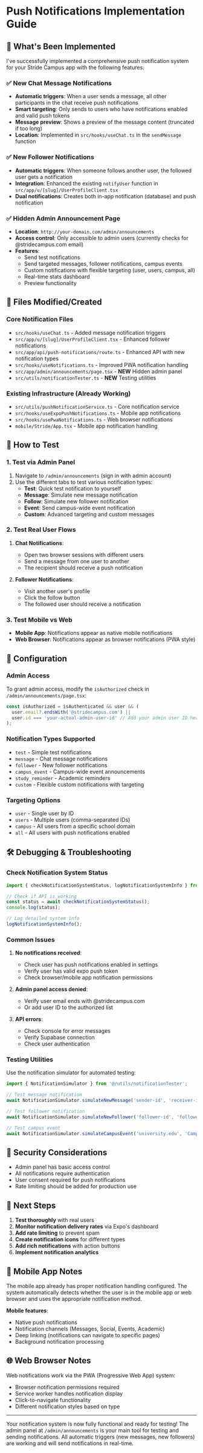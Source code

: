 # Push Notifications Implementation Guide

## 🎉 What's Been Implemented

I've successfully implemented a comprehensive push notification system for your Stride Campus app with the following features:

### ✅ New Chat Message Notifications
- **Automatic triggers**: When a user sends a message, all other participants in the chat receive push notifications
- **Smart targeting**: Only sends to users who have notifications enabled and valid push tokens
- **Message preview**: Shows a preview of the message content (truncated if too long)
- **Location**: Implemented in `src/hooks/useChat.ts` in the `sendMessage` function

### ✅ New Follower Notifications  
- **Automatic triggers**: When someone follows another user, the followed user gets a notification
- **Integration**: Enhanced the existing `notifyUser` function in `src/app/u/[slug]/UserProfileClient.tsx`
- **Dual notifications**: Creates both in-app notification (database) and push notification

### ✅ Hidden Admin Announcement Page
- **Location**: `http://your-domain.com/admin/announcements`
- **Access control**: Only accessible to admin users (currently checks for @stridecampus.com email)
- **Features**:
  - Send test notifications
  - Send targeted messages, follower notifications, campus events
  - Custom notifications with flexible targeting (user, users, campus, all)
  - Real-time stats dashboard
  - Preview functionality

## 📁 Files Modified/Created

### Core Notification Files
- `src/hooks/useChat.ts` - Added message notification triggers
- `src/app/u/[slug]/UserProfileClient.tsx` - Enhanced follower notifications
- `src/app/api/push-notifications/route.ts` - Enhanced API with new notification types
- `src/hooks/useNotifications.ts` - Improved PWA notification handling
- `src/app/admin/announcements/page.tsx` - **NEW** Hidden admin panel
- `src/utils/notificationTester.ts` - **NEW** Testing utilities

### Existing Infrastructure (Already Working)
- `src/utils/pushNotificationService.ts` - Core notification service
- `src/hooks/useExpoPushNotifications.ts` - Mobile app notifications
- `src/hooks/usePwaNotifications.ts` - Web browser notifications
- `mobile/Stride/App.tsx` - Mobile app notification handling

## 🚀 How to Test

### 1. Test via Admin Panel
1. Navigate to `/admin/announcements` (sign in with admin account)
2. Use the different tabs to test various notification types:
   - **Test**: Quick test notification to yourself
   - **Message**: Simulate new message notification
   - **Follow**: Simulate new follower notification
   - **Event**: Send campus-wide event notification
   - **Custom**: Advanced targeting and custom messages

### 2. Test Real User Flows
1. **Chat Notifications**:
   - Open two browser sessions with different users
   - Send a message from one user to another
   - The recipient should receive a push notification

2. **Follower Notifications**:
   - Visit another user's profile
   - Click the follow button
   - The followed user should receive a notification

### 3. Test Mobile vs Web
- **Mobile App**: Notifications appear as native mobile notifications
- **Web Browser**: Notifications appear as browser notifications (PWA style)

## 🔧 Configuration

### Admin Access
To grant admin access, modify the `isAuthorized` check in `/admin/announcements/page.tsx`:

```typescript
const isAuthorized = isAuthenticated && user && (
  user.email?.endsWith('@stridecampus.com') || 
  user.id === 'your-actual-admin-user-id' // Add your admin user ID here
);
```

### Notification Types Supported
- `test` - Simple test notifications
- `message` - Chat message notifications  
- `follower` - New follower notifications
- `campus_event` - Campus-wide event announcements
- `study_reminder` - Academic reminders
- `custom` - Flexible custom notifications with targeting

### Targeting Options
- `user` - Single user by ID
- `users` - Multiple users (comma-separated IDs)
- `campus` - All users from a specific school domain
- `all` - All users with push notifications enabled

## 🛠️ Debugging & Troubleshooting

### Check Notification System Status
```javascript
import { checkNotificationSystemStatus, logNotificationSystemInfo } from '@/utils/notificationTester';

// Check if API is working
const status = await checkNotificationSystemStatus();
console.log(status);

// Log detailed system info
logNotificationSystemInfo();
```

### Common Issues
1. **No notifications received**:
   - Check user has push notifications enabled in settings
   - Verify user has valid expo push token
   - Check browser/mobile app notification permissions

2. **Admin panel access denied**:
   - Verify user email ends with @stridecampus.com
   - Or add user ID to the authorized list

3. **API errors**:
   - Check console for error messages
   - Verify Supabase connection
   - Check user authentication

### Testing Utilities
Use the notification simulator for automated testing:

```javascript
import { NotificationSimulator } from '@/utils/notificationTester';

// Test message notification
await NotificationSimulator.simulateNewMessage('sender-id', 'receiver-id', 'Hello!');

// Test follower notification  
await NotificationSimulator.simulateNewFollower('follower-id', 'followed-id');

// Test campus event
await NotificationSimulator.simulateCampusEvent('university.edu', 'Campus Event');
```

## 🔐 Security Considerations

- Admin panel has basic access control
- All notifications require authentication
- User consent required for push notifications
- Rate limiting should be added for production use

## 🎯 Next Steps

1. **Test thoroughly** with real users
2. **Monitor notification delivery rates** via Expo's dashboard
3. **Add rate limiting** to prevent spam
4. **Create notification icons** for different types
5. **Add rich notifications** with action buttons
6. **Implement notification analytics**

## 📱 Mobile App Notes

The mobile app already has proper notification handling configured. The system automatically detects whether the user is in the mobile app or web browser and uses the appropriate notification method.

**Mobile features**:
- Native push notifications
- Notification channels (Messages, Social, Events, Academic)
- Deep linking (notifications can navigate to specific pages)
- Background notification processing

## 🌐 Web Browser Notes

Web notifications work via the PWA (Progressive Web App) system:
- Browser notification permissions required
- Service worker handles notification display
- Click-to-navigate functionality
- Different notification styles based on type

---

Your notification system is now fully functional and ready for testing! The admin panel at `/admin/announcements` is your main tool for testing and sending notifications. All automatic triggers (new messages, new followers) are working and will send notifications in real-time.

